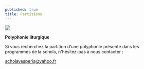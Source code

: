 ```yaml
---
published: true
title: Partitions
---
```

![](/images/2013-05-04-partition-salutaris-2.jpg)

**Polyphonie liturgique**

Si vous recherchez la partition d'une polyphonie présente dans les programmes de la schola, n'hésitez-pas à nous contacter :

[scholavesperis@yahoo.fr](mailto:scholavesperis@yahoo.fr)
